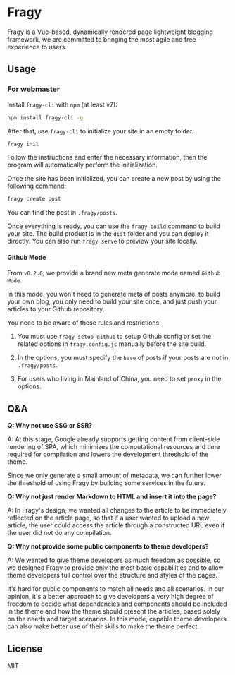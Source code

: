 # Fragy

Fragy is a Vue-based, dynamically rendered page lightweight blogging framework, we are committed to bringing the most agile and free experience to users.

## Usage

### For webmaster

Install `fragy-cli` with `npm` (at least v7):

```bash
npm install fragy-cli -g
```

After that, use `fragy-cli` to initialize your site in an empty folder.

```bash
fragy init
```

Follow the instructions and enter the necessary information, then the program will automatically perform the initialization.

Once the site has been initialized, you can create a new post by using the following command:

```bash
fragy create post
```

You can find the post in `.fragy/posts`.

Once everything is ready, you can use the `fragy build` command to build your site. The build product is in the `dist` folder and you can deploy it directly. You can also run `fragy serve` to preview your site locally.

#### Github Mode

From `v0.2.0`, we provide a brand new meta generate mode named `Github Mode`.

In this mode, you won't need to generate meta of posts anymore, to build your own blog, you only need to build your site once, and just push your articles to your Github repository.

You need to be aware of these rules and restrictions:

1. You must use `fragy setup github` to setup Github config or set the related options in `fragy.config.js` manually before the site build.

2. In the options, you must specify the `base` of posts if your posts are not in `.fragy/posts`.

3. For users who living in Mainland of China, you need to set `proxy` in the options.

## Q&A

**Q: Why not use SSG or SSR?**

A: At this stage, Google already supports getting content from client-side rendering of SPA, which minimizes the computational resources and time required for compilation and lowers the development threshold of the theme.

Since we only generate a small amount of metadata, we can further lower the threshold of using Fragy by building some services in the future.

**Q: Why not just render Markdown to HTML and insert it into the page?**

A: In Fragy's design, we wanted all changes to the article to be immediately reflected on the article page, so that if a user wanted to upload a new article, the user could access the article through a constructed URL even if the user did not do any compilation.

**Q: Why not provide some public components to theme developers?**

A: We wanted to give theme developers as much freedom as possible, so we designed Fragy to provide only the most basic capabilities and to allow theme developers full control over the structure and styles of the pages.

It's hard for public components to match all needs and all scenarios. In our opinion, it's a better approach to give developers a very high degree of freedom to decide what dependencies and components should be included in the theme and how the theme should present the articles, based solely on the needs and target scenarios. In this mode, capable theme developers can also make better use of their skills to make the theme perfect.

## License

MIT
